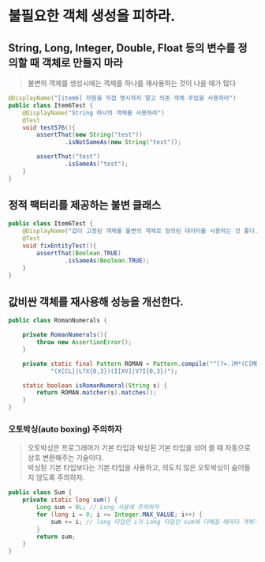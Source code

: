 # 불필요한 객체 생성을 피하라.

## String, Long, Integer, Double, Float 등의 변수를 정의할 때 객체로 만들지 마라
> 불변의 객체를 생성시에는 객체를 하나를 재사용하는 것이 나을 때가 많다

```java
@DisplayName("[item6] 자원을 직접 명시하지 말고 의존 객체 주입을 사용하라")
public class Item6Test {
    @DisplayName("String 하나의 객체를 사용하라")
    @Test
    void test576(){
        assertThat(new String("test"))
                .isNotSameAs(new String("test"));

        assertThat("test")
                .isSameAs("test");
    }
}
```

## 정적 팩터리를 제공하는 불변 클래스

```java
public class Item6Test {
    @DisplayName("값이 고정된 객체를 불변의 객체로 정의된 데이터를 사용하는 것 좋다.")
    @Test
    void fixEntityTest(){
        assertThat(Boolean.TRUE)
                .isSameAs(Boolean.TRUE);
    }
}
```

## 값비싼 객체를 재사용해 성능을 개선한다.
```java
public class RomanNumerals {

    private RomanNumerals(){
        throw new AssertionError();
    }

    private static final Pattern ROMAN = Pattern.compile("^(?=.)M*(C[MD]|D?C{0,3})" +
            "(X[CL]|L?X{0,3})(I[XV]|V?I{0,3})");

    static boolean isRomanNumeral(String s) {
        return ROMAN.matcher(s).matches();
    }
}

```

### 오토박싱(auto boxing) 주의하자
> 오토박싱은 프로그래머가 기본 타입과 박싱된 기본 타입을 섞어 쓸 때 자동으로 상호 변환해주는 기술이다.   
> 박싱된 기본 타입보다는 기본 타입을 사용하고, 의도치 않은 오토박싱이 숨어들지 않도록 주의하자.
```java
public class Sum {
    private static long sum() {
        Long sum = 0L; // Long 사용에 주의하자
        for (long i = 0; i <= Integer.MAX_VALUE; i++) {
            sum += i; // long 타입인 i가 Long 타입인 sum에 더해질 때마다 객체가 생성된다.
        }
        return sum;
    }
}
```
